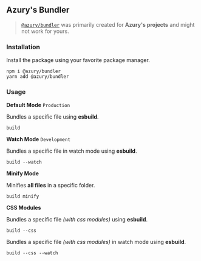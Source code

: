 ## Azury's Bundler

> [`@azury/bundler`](https://npm.im/@azury/bundler) was primarily created for **Azury's projects** and might not work for yours.

### Installation

Install the package using your favorite package manager.

```sh-session
npm i @azury/bundler
yarn add @azury/bundler
```

### Usage

**Default Mode** `Production`

Bundles a specific file using **esbuild**.

```sh-session
build
```

**Watch Mode** `Development`

Bundles a specific file in watch mode using **esbuild**.

```sh-session
build --watch
```

**Minify Mode**

Minifies **all files** in a specific folder.

```sh-session
build minify
```

**CSS Modules**

Bundles a specific file *(with css modules)* using **esbuild**.

```sh-session
build --css
```

Bundles a specific file *(with css modules)* in watch mode using **esbuild**.

```sh-session
build --css --watch
```
